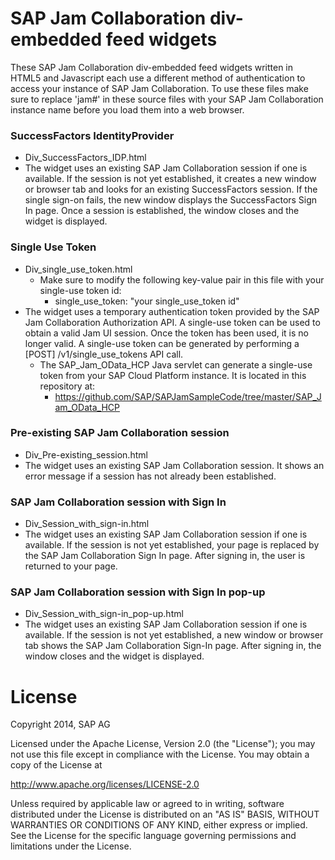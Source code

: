 SAP Jam Collaboration div-embedded feed widgets
=======================

These SAP Jam Collaboration div-embedded feed widgets written in HTML5 and Javascript each use a different method of authentication to access your instance of SAP Jam Collaboration. To use these files make sure to replace 'jam#' in these source files with your SAP Jam Collaboration instance name before you load them into a web browser.

### SuccessFactors IdentityProvider
* Div_SuccessFactors_IDP.html
* The widget uses an existing SAP Jam Collaboration session if one is available. If the session is not yet established, it creates a new window or browser tab and looks for an existing SuccessFactors session. If the single sign-on fails, the new window displays the SuccessFactors Sign In page. Once a session is established, the window closes and the widget is displayed.

### Single Use Token
* Div_single_use_token.html
  * Make sure to modify the following key-value pair in this file with your single-use token id:
    * single_use_token: "your single_use_token id"
* The widget uses a temporary authentication token provided by the SAP Jam Collaboration Authorization API. A single-use token can be used to obtain a valid Jam UI session. Once the token has been used, it is no longer valid. A single-use token can be generated by performing a [POST] /v1/single_use_tokens API call.
  * The SAP_Jam_OData_HCP Java servlet can generate a single-use token from your SAP Cloud Platform instance. It is located in this repository at:
    * https://github.com/SAP/SAPJamSampleCode/tree/master/SAP_Jam_OData_HCP

### Pre-existing SAP Jam Collaboration session
* Div_Pre-existing_session.html
* The widget uses an existing SAP Jam Collaboration session. It shows an error message if a session has not already been established.

### SAP Jam Collaboration session with Sign In
* Div_Session_with_sign-in.html
* The widget uses an existing SAP Jam Collaboration session if one is available. If the session is not yet established, your page is replaced by the SAP Jam Collaboration Sign In page. After signing in, the user is returned to your page.

### SAP Jam Collaboration session with Sign In pop-up
* Div_Session_with_sign-in_pop-up.html
* The widget uses an existing SAP Jam Collaboration session if one is available. If the session is not yet established, a new window or browser tab shows the SAP Jam Collaboration Sign-In page. After signing in, the window closes and the widget is displayed.


# License
Copyright 2014, SAP AG

Licensed under the Apache License, Version 2.0 (the "License");
you may not use this file except in compliance with the License.
You may obtain a copy of the License at

   http://www.apache.org/licenses/LICENSE-2.0

Unless required by applicable law or agreed to in writing, software
distributed under the License is distributed on an "AS IS" BASIS,
WITHOUT WARRANTIES OR CONDITIONS OF ANY KIND, either express or implied.
See the License for the specific language governing permissions and
limitations under the License.